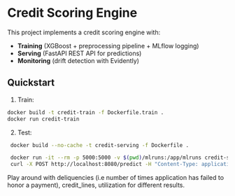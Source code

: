 # Credit Scoring Engine

This project implements a credit scoring engine with:

- **Training** (XGBoost + preprocessing pipeline + MLflow logging)
- **Serving** (FastAPI REST API for predictions)
- **Monitoring** (drift detection with Evidently)

## Quickstart
1. Train:
```bash
docker build -t credit-train -f Dockerfile.train .
docker run credit-train
```

2. Test:
 ```bash
  docker build --no-cache -t credit-serving -f Dockerfile .

  docker run -it --rm -p 5000:5000 -v $(pwd)/mlruns:/app/mlruns credit-serving
  curl -X POST http://localhost:8080/predict -H "Content-Type: application/json" -d '{"age":30,"income":25000,"credit_lines":2,"delinquencies":0,"utilization":0.2,"months_active":24,"region":"Nairobi"}'
  ```
   Play around with deliquencies (i.e number of times application has failed to honor a payment), credit_lines, utilization for different results.
  

  

